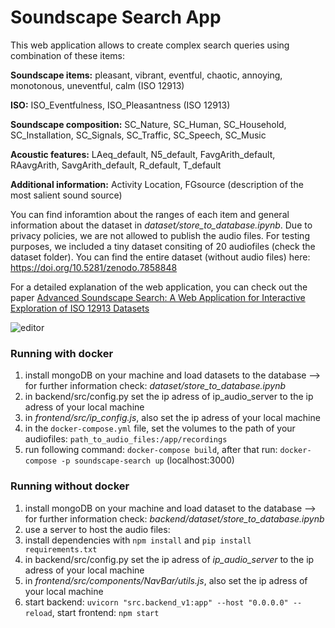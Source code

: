 # Soundscape Search App

This web application allows to create complex search queries using combination of these items:

__Soundscape items:__ pleasant, vibrant, eventful, chaotic, annoying,	monotonous,	uneventful,	calm (ISO 12913)

__ISO:__ ISO_Eventfulness, ISO_Pleasantness (ISO 12913)

__Soundscape composition:__ SC_Nature, SC_Human, SC_Household, SC_Installation, SC_Signals, SC_Traffic, SC_Speech, SC_Music

__Acoustic features:__ LAeq_default, N5_default, FavgArith_default, RAavgArith, SavgArith_default, R_default, T_default

__Additional information:__ Activity Location, FGsource (description of the most salient sound source)

You can find inforamtion about the ranges of each item and general information about the dataset in *dataset/store_to_database.ipynb*. Due to privacy policies, we are not allowed to publish the audio files. For testing purposes, we included a tiny dataset consiting of 20 audiofiles (check the dataset folder). You can find the entire dataset (without audio files) here: https://doi.org/10.5281/zenodo.7858848

For a detailed explanation of the web application, you can check out the paper [Advanced Soundscape Search: A Web Application for Interactive Exploration of ISO 12913 Datasets](https://www.researchgate.net/publication/380297332_Advanced_Soundscape_Search_A_Web_Application_for_Interactive_Exploration_of_ISO_12913_Datasets)

![editor](https://github.com/Maerdm/soundscape-search/assets/43093891/3fd31bf0-60da-4ecf-9253-940c775391ef)

### Running with docker

1. install mongoDB on your machine and load datasets to the database
    --> for further information check: *dataset/store_to_database.ipynb*
2. in backend/src/config.py set the ip adress of ip_audio_server to the ip adress of your local machine
3. in *frontend/src/ip_config.js*, also set the ip adress of your local machine
5. in the `docker-compose.yml` file, set the volumes to the path of your audiofiles: `path_to_audio_files:/app/recordings`
4. run following command: `docker-compose build`, after that run: `docker-compose -p soundscape-search up` (localhost:3000)

### Running without docker
1. install mongoDB on your machine and load dataset to the database
    --> for further information check: *backend/dataset/store_to_database.ipynb*
2. use a server to host the audio files:
3. install dependencies with `npm install` and `pip install requirements.txt`
4. in backend/src/config.py set the ip adress of *ip_audio_server* to the ip adress of your local machine
5. in *frontend/src/components/NavBar/utils.js*, also set the ip adress of your local machine
6. start backend: `uvicorn "src.backend_v1:app" --host "0.0.0.0" --reload`, start frontend: `npm start`

